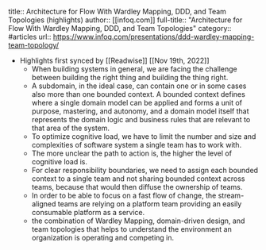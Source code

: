 title:: Architecture for Flow With Wardley Mapping, DDD, and Team Topologies (highlights)
author:: [[infoq.com]]
full-title:: "Architecture for Flow With Wardley Mapping, DDD, and Team Topologies"
category:: #articles
url:: https://www.infoq.com/presentations/ddd-wardley-mapping-team-topology/

- Highlights first synced by [[Readwise]] [[Nov 19th, 2022]]
	- When building systems in general, we are facing the challenge between building the right thing and building the thing right.
	- A subdomain, in the ideal case, can contain one or in some cases also more than one bounded context. A bounded context defines where a single domain model can be applied and forms a unit of purpose, mastering, and autonomy, and a domain model itself that represents the domain logic and business rules that are relevant to that area of the system.
	- To optimize cognitive load, we have to limit the number and size and complexities of software system a single team has to work with.
	- The more unclear the path to action is, the higher the level of cognitive load is.
	- For clear responsibility boundaries, we need to assign each bounded context to a single team and not sharing bounded context across teams, because that would then diffuse the ownership of teams.
	- In order to be able to focus on a fast flow of change, the stream-aligned teams are relying on a platform team providing an easily consumable platform as a service.
	- the combination of Wardley Mapping, domain-driven design, and team topologies that helps to understand the environment an organization is operating and competing in.